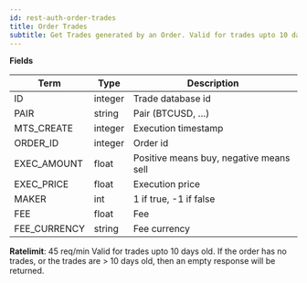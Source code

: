 ```yaml
---
id: rest-auth-order-trades
title: Order Trades
subtitle: Get Trades generated by an Order. Valid for trades upto 10 days old.
---
```


**Fields**

Term | Type | Description
-- | -- | --
ID  |  integer  |  Trade database id
PAIR  |  string  |  Pair (BTCUSD, …)
MTS_CREATE  |  integer  |  Execution timestamp
ORDER_ID  |  integer  |  Order id
EXEC_AMOUNT  |  float  |  Positive means buy, negative means sell
EXEC_PRICE  |  float  |  Execution price
MAKER  |  int  |  1 if true, -1 if false
FEE  |  float  |  Fee
FEE_CURRENCY  |  string  |  Fee currency

**Ratelimit**: 45 req/min
Valid for trades upto 10 days old.
If the order has no trades, or the trades are > 10 days old, then an empty response will be returned.
